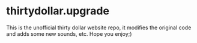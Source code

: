 # thirtydollar.upgrade
This is the unofficial thirty dollar website repo, it modifies the original code and adds some new sounds, etc. Hope you enjoy;)

